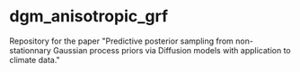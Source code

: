 # dgm_anisotropic_grf
Repository for the paper "Predictive posterior sampling from non-stationnary Gaussian process priors via Diffusion models with application to climate data."
